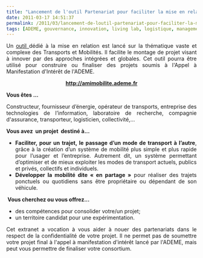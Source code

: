 ```yaml
---
title: "Lancement de l'outil Partenariat pour faciliter la mise en relation dans le domaine des Transports & Mobilités - AMI Mobilité"
date: 2011-03-17 14:51:37
permalink: /2011/03/lancement-de-loutil-partenariat-pour-faciliter-la-mise-en-relation-dans-le-domaine-des-transports-mo.html
tags: [ADEME, gouvernance, innovation, living lab, logistique, management de la mobilité, mode doux, multimodes, Service de mobilité]
---
```


<p style="text-align: justify">Un <a href="http://amimobilite.ademe.fr" target="_self">outil </a>dédié à la mise en relation est lancé sur la thématique vaste et complexe des Transports et Mobilités. Il facilite le montage de projet visant à innover par des approches intégrées et globales. Cet outil pourra être utilisé pour construire ou finaliser des projets soumis à l'Appel à Manifestation d'Intérêt de l'ADEME.</p> <p style="text-align: center"><strong><a href="http://amimobilite.ademe.fr" target="_self">http://amimobilite.ademe.fr</a></strong></p> <p style="text-align: justify"><strong>Vous êtes ...</strong></p> <p style="text-align: justify">Constructeur, fournisseur d’énergie, opérateur de transports, entreprise des technologies de l’information, laboratoire de recherche, compagnie d'assurance, transporteur, logisticien, collectivité,...</p> <p style="text-align: justify"><strong>Vous avez  un projet  destiné à... </strong></p>  <!--more-->   <ul style="text-align: justify"> <li><strong>Faciliter, pour un trajet, le passage d’un mode de transport à l’autre</strong>, grâce à la création d’un système de mobilité plus simple et plus rapide pour l’usager et l’entreprise. Autrement dit, un système permettant d’optimiser et de mieux exploiter les modes de transport actuels, publics et privés, collectifs et individuels. </li> <li><strong>Développer la mobilité dite « en partage »</strong> pour réaliser des trajets ponctuels ou quotidiens sans être propriétaire ou dépendant de son véhicule. </li> </ul> <p style="text-align: justify"><strong> Vous cherchez ou vous offrez...</strong></p> <ul style="text-align: justify"> <li>des compétences pour consolider votre/un projet;</li> <li>un territoire candidat pour une expérimentation. </li> </ul> <p style="text-align: justify">Cet extranet a vocation à vous aider à nouer des partenariats dans le respect de la confidentialité de votre projet. Il ne permet pas de soumettre votre projet final à l'appel à manifestation d'intérêt lancé par l'ADEME, mais peut vous permettre de finaliser votre consortium.</p>
